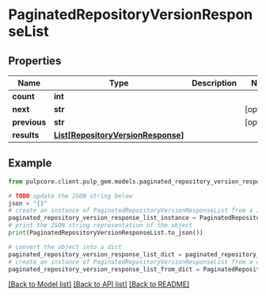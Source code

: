 # PaginatedRepositoryVersionResponseList


## Properties

Name | Type | Description | Notes
------------ | ------------- | ------------- | -------------
**count** | **int** |  | 
**next** | **str** |  | [optional] 
**previous** | **str** |  | [optional] 
**results** | [**List[RepositoryVersionResponse]**](RepositoryVersionResponse.md) |  | 

## Example

```python
from pulpcore.client.pulp_gem.models.paginated_repository_version_response_list import PaginatedRepositoryVersionResponseList

# TODO update the JSON string below
json = "{}"
# create an instance of PaginatedRepositoryVersionResponseList from a JSON string
paginated_repository_version_response_list_instance = PaginatedRepositoryVersionResponseList.from_json(json)
# print the JSON string representation of the object
print(PaginatedRepositoryVersionResponseList.to_json())

# convert the object into a dict
paginated_repository_version_response_list_dict = paginated_repository_version_response_list_instance.to_dict()
# create an instance of PaginatedRepositoryVersionResponseList from a dict
paginated_repository_version_response_list_from_dict = PaginatedRepositoryVersionResponseList.from_dict(paginated_repository_version_response_list_dict)
```
[[Back to Model list]](../README.md#documentation-for-models) [[Back to API list]](../README.md#documentation-for-api-endpoints) [[Back to README]](../README.md)



